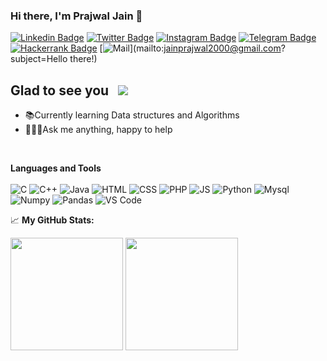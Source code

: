 ### Hi there, I'm Prajwal Jain 👋
[![Linkedin Badge](https://img.shields.io/badge/-LinkedIn-0e76a8?style=flat-square&logo=Linkedin&logoColor=white)](https://www.linkedin.com/in/prajwaljain20/)
[![Twitter Badge](https://img.shields.io/badge/-Twitter-00acee?style=flat-square&logo=Twitter&logoColor=white)](https://twitter.com/Prajwal14438770)
[![Instagram Badge](https://img.shields.io/badge/-Instagram-e4405f?style=flat-square&logo=Instagram&logoColor=white)](https://www.instagram.com/prajwaljainn/)
[![Telegram Badge](https://img.shields.io/badge/-Telegram-0088cc?style=flat-square&logo=Telegram&logoColor=white)](https://t.me/Lone_Wolf20)
[![Hackerrank Badge](https://img.shields.io/badge/-Hacker%20Rank-00EA64?logo=HackerRank&logoColor=39424e&style=flat-square&logoWidth=30)](https://www.hackerrank.com/jainprajwal2000)
[![Mail](https://img.shields.io/badge/-Mail-EA4335?logo=Gmail&logoColor=white&style=flat-square&logoWidth=30)](mailto:jainprajwal2000@gmail.com?subject=Hello there!)

## Glad to see you  &nbsp; ![](https://visitor-badge.glitch.me/badge?page_id=Prajwaljain20.Prajwaljain20)
<ul style="diamond">
  <li>📚Currently learning Data structures and Algorithms</li>
  <li>🙋🏻‍♂️Ask me anything, happy to help</li>
</ul><br/>

**Languages and Tools**<br/><br/>
![C](https://img.shields.io/badge/-C-A8B9CC?logo=C&logoColor=black&style=flat-square&logoWidth=30)
![C++](https://img.shields.io/badge/-C%2b%2b-00599C?logo=C%2b%2b&logoColor=black&style=flat-square&logoWidth=30)
![Java](https://img.shields.io/badge/-Java-007396?logo=Java&logoColor=black&style=flat-square&logoWidth=30)
![HTML](https://img.shields.io/badge/-HTML5-E34F26?logo=HTML5&logoColor=white&style=flat-square&logoWidth=30)
![CSS](https://img.shields.io/badge/-CSS-1572B6?logo=CSS3&logoColor=white&style=flat-square&logoWidth=30)
![PHP](https://img.shields.io/badge/-PHP-777BB4?logo=PHP&logoColor=black&style=flat-square&logoWidth=30)
![JS](https://img.shields.io/badge/-JavaScript-F7DF1E?logo=JavaScript&logoColor=black&style=flat-square&logoWidth=30)
![Python](https://img.shields.io/badge/-Python-3776AB?logo=Python&logoColor=black&style=flat-square&logoWidth=30)
![Mysql](https://img.shields.io/badge/-MySQL-4479A1?logo=MySQL&logoColor=black&style=flat-square&logoWidth=30)
![Numpy](https://img.shields.io/badge/-NumPy-013243?logo=NumPy&logoColor=lightblue&style=flat-square&logoWidth=30)
![Pandas](https://img.shields.io/badge/-pandas-150458?logo=pandas&logoColor=white&style=flat-square&logoWidth=30)
![VS Code](https://img.shields.io/badge/-Visual%20Studio%20Code-007ACC?logo=Visual%20Studio%20Code&logoColor=white&style=flat-square&logoWidth=30)

📈 **My GitHub Stats:**
<p>
<img height="180em" src="https://github-readme-stats.vercel.app/api?username=Prajwaljain20&show_icons=true&hide_border=true&&count_private=true&include_all_commits=true" />
<img height="180em" src="https://github-readme-stats.vercel.app/api/top-langs/?username=PrajwalJain20&exclude_repo=KNN-Image-Classification&show_icons=true&hide_border=true&layout=compact&langs_count=8"/>
</p>
